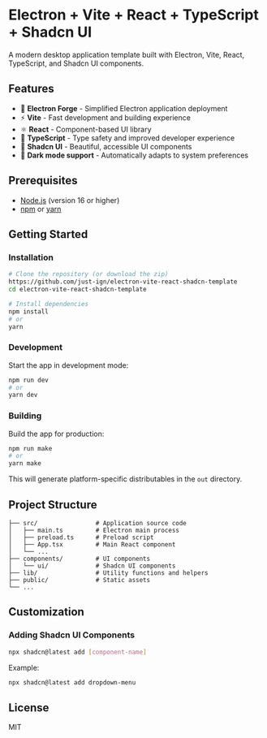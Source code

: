 # Electron + Vite + React + TypeScript + Shadcn UI

A modern desktop application template built with Electron, Vite, React, TypeScript, and Shadcn UI components.

## Features

- 🚀 **Electron Forge** - Simplified Electron application deployment
- ⚡ **Vite** - Fast development and building experience
- ⚛️ **React** - Component-based UI library
- 🔷 **TypeScript** - Type safety and improved developer experience
- 🎨 **Shadcn UI** - Beautiful, accessible UI components
- 🌙 **Dark mode support** - Automatically adapts to system preferences

## Prerequisites

- [Node.js](https://nodejs.org/) (version 16 or higher)
- [npm](https://www.npmjs.com/) or [yarn](https://yarnpkg.com/)

## Getting Started

### Installation

```bash
# Clone the repository (or download the zip)
https://github.com/just-ign/electron-vite-react-shadcn-template
cd electron-vite-react-shadcn-template

# Install dependencies
npm install
# or
yarn
```

### Development

Start the app in development mode:

```bash
npm run dev
# or
yarn dev
```

### Building

Build the app for production:

```bash
npm run make
# or
yarn make
```

This will generate platform-specific distributables in the `out` directory.

## Project Structure

```
├── src/                # Application source code
│   ├── main.ts         # Electron main process
│   ├── preload.ts      # Preload script
│   ├── App.tsx         # Main React component
│   └── ...
├── components/         # UI components
│   └── ui/             # Shadcn UI components
├── lib/                # Utility functions and helpers
├── public/             # Static assets
└── ...
```

## Customization

### Adding Shadcn UI Components

```bash
npx shadcn@latest add [component-name]
```

Example:
```bash
npx shadcn@latest add dropdown-menu
```

## License

MIT
